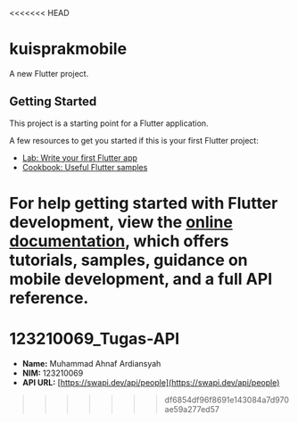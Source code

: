<<<<<<< HEAD
# kuisprakmobile

A new Flutter project.

## Getting Started

This project is a starting point for a Flutter application.

A few resources to get you started if this is your first Flutter project:

- [Lab: Write your first Flutter app](https://docs.flutter.dev/get-started/codelab)
- [Cookbook: Useful Flutter samples](https://docs.flutter.dev/cookbook)

For help getting started with Flutter development, view the
[online documentation](https://docs.flutter.dev/), which offers tutorials,
samples, guidance on mobile development, and a full API reference.
=======
# 123210069_Tugas-API

- **Name:** Muhammad Ahnaf Ardiansyah
- **NIM:** 123210069
- **API URL:** [https://swapi.dev/api/people](https://swapi.dev/api/people)
>>>>>>> df6854df96f8691e143084a7d970ae59a277ed57
